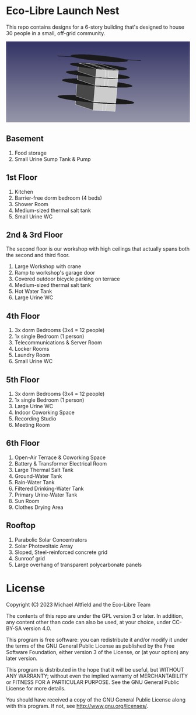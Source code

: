 # Eco-Libre Launch Nest

This repo contains designs for a 6-story building that's designed to house 30 people in a small, off-grid community.

<img src="images/launch-nest_2023.06.png?raw=true" alt="Screenshot of CAD file"></a>

## Basement

1. Food storage
1. Small Urine Sump Tank & Pump

## 1st Floor

1. Kitchen
1. Barrier-free dorm bedroom (4 beds)
1. Shower Room
1. Medium-sized thermal salt tank
1. Small Urine WC

## 2nd & 3rd Floor

The second floor is our workshop with high ceilings that actually spans both the second and third floor.

1. Large Workshop with crane
1. Ramp to workshop's garage door
1. Covered outdoor bicycle parking on terrace
1. Medium-sized thermal salt tank
1. Hot Water Tank
1. Large Urine WC

## 4th Floor

1. 3x dorm Bedrooms (3x4 = 12 people)
1. 1x single Bedroom (1 person)
1. Telecommunications & Server Room
1. Locker Rooms
1. Laundry Room
1. Small Urine WC

## 5th Floor

1. 3x dorm Bedrooms (3x4 = 12 people)
1. 1x single Bedroom (1 person)
1. Large Urine WC
1. Indoor Coworking Space
1. Recording Studio
1. Meeting Room

## 6th Floor

1. Open-Air Terrace & Coworking Space
1. Battery & Transformer Electrical Room
1. Large Thermal Salt Tank
1. Ground-Water Tank
1. Rain-Water Tank
1. Filtered Drinking-Water Tank
1. Primary Urine-Water Tank
1. Sun Room
1. Clothes Drying Area

## Rooftop

1. Parabolic Solar Concentrators
1. Solar Photovoltaic Array
1. Sloped, Steel-reinforced concrete grid
1. Sunroof grid
1. Large overhang of transparent polycarbonate panels

# License

Copyright (C) 2023 Michael Altfield and the Eco-Libre Team

The contents of this repo are under the GPL version 3 or later.
In addition, any content other than code can also be used, at your
choice, under CC-BY-SA version 4.0.

This program is free software: you can redistribute it and/or modify
it under the terms of the GNU General Public License as published by
the Free Software Foundation, either version 3 of the License, or
(at your option) any later version.

This program is distributed in the hope that it will be useful,
but WITHOUT ANY WARRANTY; without even the implied warranty of
MERCHANTABILITY or FITNESS FOR A PARTICULAR PURPOSE.  See the
GNU General Public License for more details.

You should have received a copy of the GNU General Public License
along with this program.  If not, see <http://www.gnu.org/licenses/>.
